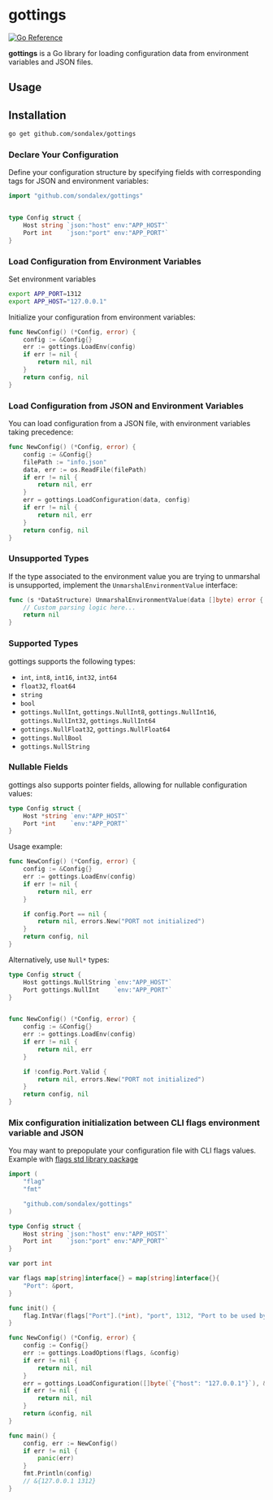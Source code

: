 # gottings

[![Go Reference](https://pkg.go.dev/badge/github.com/sondalex/gottings?status.svg)](https://pkg.go.dev/github.com/sondalex/gottings?tab=doc)

**gottings** is a Go library for loading configuration data from environment variables and JSON files.

## Usage

## Installation

```bash
go get github.com/sondalex/gottings
```

### Declare Your Configuration

Define your configuration structure by specifying fields with corresponding tags for JSON and environment variables:

```go
import "github.com/sondalex/gottings"


type Config struct {
    Host string `json:"host" env:"APP_HOST"`
    Port int    `json:"port" env:"APP_PORT"`
}
```

### Load Configuration from Environment Variables

Set environment variables

```bash
export APP_PORT=1312
export APP_HOST="127.0.0.1"
```

Initialize your configuration from environment variables:

```go
func NewConfig() (*Config, error) {
    config := &Config{}
    err := gottings.LoadEnv(config)
    if err != nil {
        return nil, nil
    }
    return config, nil
}
```

### Load Configuration from JSON and Environment Variables

You can load configuration from a JSON file, with environment variables taking precedence:

```go
func NewConfig() (*Config, error) {
    config := &Config{}
    filePath := "info.json"
    data, err := os.ReadFile(filePath)
    if err != nil {
        return nil, err
    }
    err = gottings.LoadConfiguration(data, config)
    if err != nil {
        return nil, err
    }
    return config, nil
}
```

### Unsupported Types

If the type associated to the environment value you are trying to unmarshal is unsupported, implement the `UnmarshalEnvironmentValue` interface:

```go
func (s *DataStructure) UnmarshalEnvironmentValue(data []byte) error {
    // Custom parsing logic here...
    return nil
}
```

### Supported Types

gottings supports the following types:

- `int`, `int8`, `int16`, `int32`, `int64`
- `float32`, `float64`
- `string`
- `bool`
- `gottings.NullInt`, `gottings.NullInt8`, `gottings.NullInt16`, `gottings.NullInt32`, `gottings.NullInt64`
- `gottings.NullFloat32`, `gottings.NullFloat64`
- `gottings.NullBool`
- `gottings.NullString`

### Nullable Fields

gottings also supports pointer fields, allowing for nullable configuration values:

```go
type Config struct {
    Host *string `env:"APP_HOST"`
    Port *int    `env:"APP_PORT"`
}
```

Usage example:

```go
func NewConfig() (*Config, error) {
    config := &Config{}
    err := gottings.LoadEnv(config)
    if err != nil {
        return nil, err
    }

    if config.Port == nil {
        return nil, errors.New("PORT not initialized")
    }
    return config, nil
}
```

Alternatively, use `Null*` types:

```go
type Config struct {
    Host gottings.NullString `env:"APP_HOST"`
    Port gottings.NullInt    `env:"APP_PORT"`
}


func NewConfig() (*Config, error) {
    config := &Config{}
    err := gottings.LoadEnv(config)
    if err != nil {
        return nil, err
    }

    if !config.Port.Valid {
        return nil, errors.New("PORT not initialized")
    }
    return config, nil 
}
```

### Mix configuration initialization between CLI flags environment variable and JSON

You may want to prepopulate your configuration file with CLI flags values.
Example with [flags std library package](https://pkg.go.dev/flag)

```go
import (
	"flag"
	"fmt"

	"github.com/sondalex/gottings"
)

type Config struct {
	Host string `json:"host" env:"APP_HOST"`
	Port int    `json:"port" env:"APP_PORT"`
}

var port int

var flags map[string]interface{} = map[string]interface{}{
	"Port": &port,
}

func init() {
	flag.IntVar(flags["Port"].(*int), "port", 1312, "Port to be used by the Server")
}

func NewConfig() (*Config, error) {
	config := Config{}
	err := gottings.LoadOptions(flags, &config)
	if err != nil {
		return nil, nil
	}
	err = gottings.LoadConfiguration([]byte(`{"host": "127.0.0.1"}`), &config)
	if err != nil {
		return nil, nil
	}
	return &config, nil
}

func main() {
    config, err := NewConfig()
    if err != nil {
        panic(err)
    }
    fmt.Println(config)
    // &{127.0.0.1 1312}
}

```
